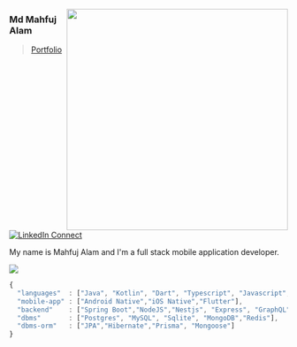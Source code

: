 [<img align="right" width="400" src="https://github-readme-stats.vercel.app/api?username=devloper64&show_icons=true"/>](https://github.com/devloper64)

### Md Mahfuj Alam

>[Portfolio](https://www.mahfuj.tech) <br/>

[![LinkedIn Connect](https://img.shields.io/badge/%20-Connect-black?color=14171A&labelColor=212121&logo=linkedin&logoColor=ffffff)](https://www.linkedin.com/in/md-mahfuj-24967b146/)

My name is Mahfuj Alam and I'm a full stack mobile application developer.


![](https://github-readme-stats.vercel.app/api/top-langs/?username=devloper64&langs_count=20&theme=blue-green&layout=compact&hide=html)


```js
{
  "languages"  : ["Java", "Kotlin", "Dart", "Typescript", "Javascript",  "C", "C++", "Swift"],
  "mobile-app" : ["Android Native","iOS Native","Flutter"],
  "backend"    : ["Spring Boot","NodeJS","Nestjs", "Express", "GraphQL"],
  "dbms"       : ["Postgres", "MySQL", "Sqlite", "MongoDB","Redis"],
  "dbms-orm"   : ["JPA","Hibernate","Prisma", "Mongoose"]
}
```
